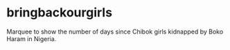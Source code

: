 # bringbackourgirls
Marquee to show the number of days since Chibok girls kidnapped by Boko Haram in Nigeria.
